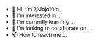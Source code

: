 - 👋 Hi, I’m @Jojo10jo
- 👀 I’m interested in ...
- 🌱 I’m currently learning ...
- 💞️ I’m looking to collaborate on ...
- 📫 How to reach me ...

<!---
Jojo10jo/Jojo10jo is a ✨ special ✨ repository because its `README.md` (this file) appears on your GitHub profile.
You can click the Preview link to take a look at your changes.
--->

